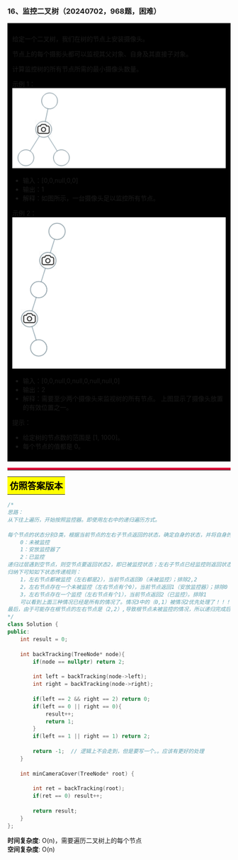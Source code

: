 ### 16、监控二叉树（20240702，968题，困难）
<div style="border: 1px solid black; padding: 10px; background-color: #000000;">

  给定一个二叉树，我们在树的节点上安装摄像头。 

  节点上的每个摄影头都可以监视其父对象、自身及其直接子对象。 
   
  计算监控树的所有节点所需的最小摄像头数量。

示例 1：
![alt text](image/image.png)


- 输入：[0,0,null,0,0]
- 输出：1
- 解释：如图所示，一台摄像头足以监控所有节点。

示例 2：
![alt text](image/image-1.png)


- 输入：[0,0,null,0,null,0,null,null,0]
- 输出：2
- 解释：需要至少两个摄像头来监视树的所有节点。 上图显示了摄像头放置的有效位置之一。
  
提示：

- 给定树的节点数的范围是 [1, 1000]。
- 每个节点的值都是 0。
  </p>
</div>


<hr style="border-top: 5px solid #DC143C;">

<table>
  <tr>
    <td bgcolor="Yellow" style="padding: 5px; border: 0px solid black;">
      <span style="font-weight: bold; font-size: 20px;color: black;">
      仿照答案版本
      </span>
    </td>
  </tr>
</table>

```C++
/*
思路：
从下往上遍历，开始按照监控器。即使用左右中的递归遍历方式。

每个节点的状态分别3类，根据当前节点的左右子节点返回的状态，确定自身的状态，并将自身的状态传给上一层。
    0：未被监控
    1：安放监控器了
    2：已监控
递归过层遇到空节点，则空节点要返回状态2，即已被监控状态；左右子节点已经监控则返回状态0，表示未监控。这样方便叶子节点的父节点安装监控（返回状态1）
归纳下可知如下状态传递规则：
    1，左右节点都被监控（左右都是2），当前节点返回0（未被监控）；排除2,2
    2，左右节点存在一个未被监控（左右节点有个0），当前节点返回1（安放监控器）；排除0
    3，左右节点存在一个监控（左右节点有个1），当前节点返回2（已监控）。排除1
    可以看到上面三种情况已经是所有的情况了。情况3中的（0,1）被情况2优先处理了！！！
最后，由于可能存在根节点的左右节点是（2,2）,导致根节点未被监控的情况，所以递归完成后，需要判断根节点！！！
*/
class Solution {
public:
    int result = 0;

    int backTracking(TreeNode* node){
        if(node == nullptr) return 2;

        int left = backTracking(node->left);
        int right = backTracking(node->right);

        if(left == 2 && right == 2) return 0;
        if(left == 0 || right == 0){
            result++;
            return 1;
        }
        if(left == 1 || right == 1) return 2;

        return -1;  // 逻辑上不会走到，但是要写一个。。应该有更好的处理
    }

    int minCameraCover(TreeNode* root) {

        int ret = backTracking(root);
        if(ret == 0) result++;

        return result;
    }
};

```
**时间复杂度**: O(n)，需要遍历二叉树上的每个节点  
**空间复杂度**: O(n)